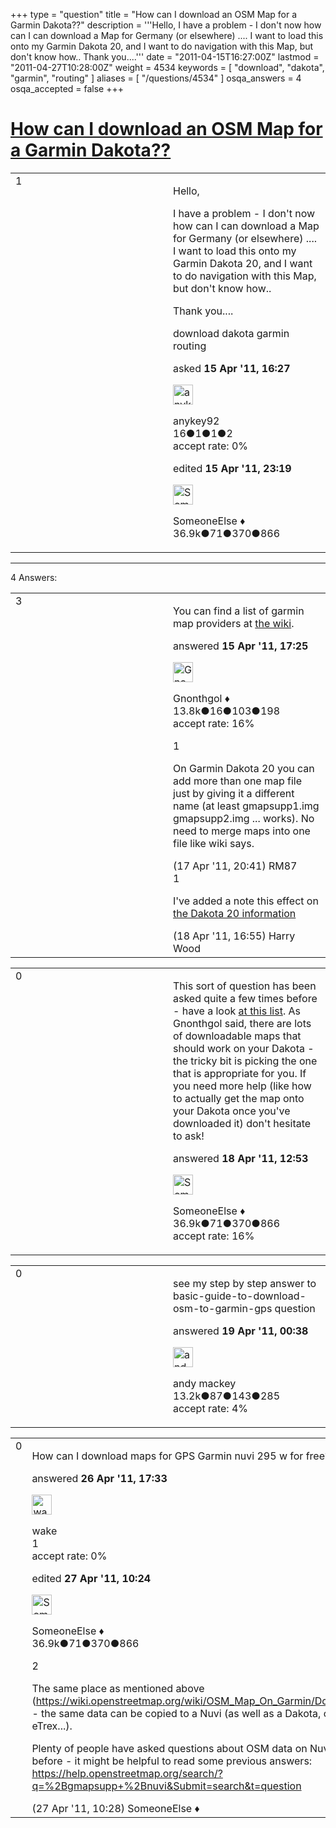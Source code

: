 +++
type = "question"
title = "How can I download an OSM Map for a Garmin Dakota??"
description = '''Hello, I have a problem - I don&#x27;t now how can I can download a Map for Germany (or elsewhere) .... I want to load this onto my Garmin Dakota 20, and I want to do navigation with this Map, but don&#x27;t know how.. Thank you....'''
date = "2011-04-15T16:27:00Z"
lastmod = "2011-04-27T10:28:00Z"
weight = 4534
keywords = [ "download", "dakota", "garmin", "routing" ]
aliases = [ "/questions/4534" ]
osqa_answers = 4
osqa_accepted = false
+++

<div class="headNormal">

# [How can I download an OSM Map for a Garmin Dakota??](/questions/4534/how-can-i-download-an-osm-map-for-a-garmin-dakota)

</div>

<div id="main-body">

<div id="askform">

<table id="question-table" style="width:100%;">
<colgroup>
<col style="width: 50%" />
<col style="width: 50%" />
</colgroup>
<tbody>
<tr>
<td style="width: 30px; vertical-align: top"><div class="vote-buttons">
<span id="post-4534-upvote" class="ajax-command post-vote up" rel="nofollow" title="I like this post (click again to cancel)"> </span>
<div id="post-4534-score" class="post-score" title="current number of votes">
1
</div>
<span id="post-4534-downvote" class="ajax-command post-vote down" rel="nofollow" title="I dont like this post (click again to cancel)"> </span> <span id="favorite-mark" class="ajax-command favorite-mark" rel="nofollow" title="mark/unmark this question as favorite (click again to cancel)"> </span>
<div id="favorite-count" class="favorite-count">
&#10;</div>
</div></td>
<td><div id="item-right">
<div class="question-body">
<p>Hello,</p>
<p>I have a problem - I don't now how can I can download a Map for Germany (or elsewhere) .... I want to load this onto my Garmin Dakota 20, and I want to do navigation with this Map, but don't know how..</p>
<p>Thank you....</p>
</div>
<div id="question-tags" class="tags-container tags">
<span class="post-tag tag-link-download" rel="tag" title="see questions tagged &#39;download&#39;">download</span> <span class="post-tag tag-link-dakota" rel="tag" title="see questions tagged &#39;dakota&#39;">dakota</span> <span class="post-tag tag-link-garmin" rel="tag" title="see questions tagged &#39;garmin&#39;">garmin</span> <span class="post-tag tag-link-routing" rel="tag" title="see questions tagged &#39;routing&#39;">routing</span>
</div>
<div id="question-controls" class="post-controls">
&#10;</div>
<div class="post-update-info-container">
<div class="post-update-info post-update-info-user">
<p>asked <strong>15 Apr '11, 16:27</strong></p>
<img src="https://secure.gravatar.com/avatar/02511e43a2730f3541622f64b7839361?s=32&amp;d=identicon&amp;r=g" class="gravatar" width="32" height="32" alt="anykey92&#39;s gravatar image" />
<p><span>anykey92</span><br />
<span class="score" title="16 reputation points">16</span><span title="1 badges"><span class="badge1">●</span><span class="badgecount">1</span></span><span title="1 badges"><span class="silver">●</span><span class="badgecount">1</span></span><span title="2 badges"><span class="bronze">●</span><span class="badgecount">2</span></span><br />
<span class="accept_rate" title="Rate of the user&#39;s accepted answers">accept rate:</span> <span title="anykey92 has no accepted answers">0%</span></p>
</div>
<div class="post-update-info post-update-info-edited">
<p><span> edited <strong>15 Apr '11, 23:19</strong> </span></p>
<img src="https://secure.gravatar.com/avatar/0bf1aa22f7f5e045b0eb8beb79fe7907?s=32&amp;d=identicon&amp;r=g" class="gravatar" width="32" height="32" alt="SomeoneElse&#39;s gravatar image" />
<p><span>SomeoneElse ♦</span><br />
<span class="score" title="36866 reputation points"><span>36.9k</span></span><span title="71 badges"><span class="badge1">●</span><span class="badgecount">71</span></span><span title="370 badges"><span class="silver">●</span><span class="badgecount">370</span></span><span title="866 badges"><span class="bronze">●</span><span class="badgecount">866</span></span></p>
</div>
</div>
<div id="comments-container-4534" class="comments-container">
&#10;</div>
<div id="comment-tools-4534" class="comment-tools">
&#10;</div>
<div class="clear">
&#10;</div>
<div id="comment-4534-form-container" class="comment-form-container">
&#10;</div>
<div class="clear">
&#10;</div>
</div></td>
</tr>
</tbody>
</table>

------------------------------------------------------------------------

<div class="tabBar">

<span id="sort-top"></span>

<div class="headQuestions">

4 Answers:

</div>

</div>

<span id="4536"></span>

<div id="answer-container-4536" class="answer">

<table style="width:100%;">
<colgroup>
<col style="width: 50%" />
<col style="width: 50%" />
</colgroup>
<tbody>
<tr>
<td style="width: 30px; vertical-align: top"><div class="vote-buttons">
<span id="post-4536-upvote" class="ajax-command post-vote up" rel="nofollow" title="I like this post (click again to cancel)"> </span>
<div id="post-4536-score" class="post-score" title="current number of votes">
3
</div>
<span id="post-4536-downvote" class="ajax-command post-vote down" rel="nofollow" title="I dont like this post (click again to cancel)"> </span>
</div></td>
<td><div class="item-right">
<div class="answer-body">
<p>You can find a list of garmin map providers at <a href="https://wiki.openstreetmap.org/wiki/OSM_Map_On_Garmin/Download">the wiki</a>.</p>
</div>
<div class="answer-controls post-controls">
&#10;</div>
<div class="post-update-info-container">
<div class="post-update-info post-update-info-user">
<p>answered <strong>15 Apr '11, 17:25</strong></p>
<img src="https://secure.gravatar.com/avatar/44a4438f0146dfd898e24c221fd28b58?s=32&amp;d=identicon&amp;r=g" class="gravatar" width="32" height="32" alt="Gnonthgol&#39;s gravatar image" />
<p><span>Gnonthgol ♦</span><br />
<span class="score" title="13750 reputation points"><span>13.8k</span></span><span title="16 badges"><span class="badge1">●</span><span class="badgecount">16</span></span><span title="103 badges"><span class="silver">●</span><span class="badgecount">103</span></span><span title="198 badges"><span class="bronze">●</span><span class="badgecount">198</span></span><br />
<span class="accept_rate" title="Rate of the user&#39;s accepted answers">accept rate:</span> <span title="Gnonthgol has 57 accepted answers">16%</span></p>
</div>
</div>
<div id="comments-container-4536" class="comments-container">
<span id="4577"></span>
<div id="comment-4577" class="comment">
<div id="post-4577-score" class="comment-score">
1
</div>
<div class="comment-text">
<p>On Garmin Dakota 20 you can add more than one map file just by giving it a different name (at least gmapsupp1.img gmapsupp2.img ... works). No need to merge maps into one file like wiki says.</p>
</div>
<div id="comment-4577-info" class="comment-info">
<span class="comment-age">(17 Apr '11, 20:41)</span> <span class="comment-user userinfo">RM87</span>
</div>
</div>
<span id="4599"></span>
<div id="comment-4599" class="comment">
<div id="post-4599-score" class="comment-score">
1
</div>
<div class="comment-text">
<p>I've added a note this effect on <a href="https://wiki.openstreetmap.org/wiki/Garmin/Dakota_series#Dakota_20">the Dakota 20 information</a></p>
</div>
<div id="comment-4599-info" class="comment-info">
<span class="comment-age">(18 Apr '11, 16:55)</span> <span class="comment-user userinfo">Harry Wood</span>
</div>
</div>
</div>
<div id="comment-tools-4536" class="comment-tools">
&#10;</div>
<div class="clear">
&#10;</div>
<div id="comment-4536-form-container" class="comment-form-container">
&#10;</div>
<div class="clear">
&#10;</div>
</div></td>
</tr>
</tbody>
</table>

</div>

<span id="4588"></span>

<div id="answer-container-4588" class="answer">

<table style="width:100%;">
<colgroup>
<col style="width: 50%" />
<col style="width: 50%" />
</colgroup>
<tbody>
<tr>
<td style="width: 30px; vertical-align: top"><div class="vote-buttons">
<span id="post-4588-upvote" class="ajax-command post-vote up" rel="nofollow" title="I like this post (click again to cancel)"> </span>
<div id="post-4588-score" class="post-score" title="current number of votes">
0
</div>
<span id="post-4588-downvote" class="ajax-command post-vote down" rel="nofollow" title="I dont like this post (click again to cancel)"> </span>
</div></td>
<td><div class="item-right">
<div class="answer-body">
<p>This sort of question has been asked quite a few times before - have a look <a href="https://help.openstreetmap.org/search/?q=%2Bgmapsupp+%2Bdakota&amp;Submit=search&amp;t=question">at this list</a>. As Gnonthgol said, there are lots of downloadable maps that should work on your Dakota - the tricky bit is picking the one that is appropriate for you. If you need more help (like how to actually get the map onto your Dakota once you've downloaded it) don't hesitate to ask!</p>
</div>
<div class="answer-controls post-controls">
&#10;</div>
<div class="post-update-info-container">
<div class="post-update-info post-update-info-user">
<p>answered <strong>18 Apr '11, 12:53</strong></p>
<img src="https://secure.gravatar.com/avatar/0bf1aa22f7f5e045b0eb8beb79fe7907?s=32&amp;d=identicon&amp;r=g" class="gravatar" width="32" height="32" alt="SomeoneElse&#39;s gravatar image" />
<p><span>SomeoneElse ♦</span><br />
<span class="score" title="36866 reputation points"><span>36.9k</span></span><span title="71 badges"><span class="badge1">●</span><span class="badgecount">71</span></span><span title="370 badges"><span class="silver">●</span><span class="badgecount">370</span></span><span title="866 badges"><span class="bronze">●</span><span class="badgecount">866</span></span><br />
<span class="accept_rate" title="Rate of the user&#39;s accepted answers">accept rate:</span> <span title="SomeoneElse has 228 accepted answers">16%</span></p>
</div>
</div>
<div id="comments-container-4588" class="comments-container">
&#10;</div>
<div id="comment-tools-4588" class="comment-tools">
&#10;</div>
<div class="clear">
&#10;</div>
<div id="comment-4588-form-container" class="comment-form-container">
&#10;</div>
<div class="clear">
&#10;</div>
</div></td>
</tr>
</tbody>
</table>

</div>

<span id="4626"></span>

<div id="answer-container-4626" class="answer">

<table style="width:100%;">
<colgroup>
<col style="width: 50%" />
<col style="width: 50%" />
</colgroup>
<tbody>
<tr>
<td style="width: 30px; vertical-align: top"><div class="vote-buttons">
<span id="post-4626-upvote" class="ajax-command post-vote up" rel="nofollow" title="I like this post (click again to cancel)"> </span>
<div id="post-4626-score" class="post-score" title="current number of votes">
0
</div>
<span id="post-4626-downvote" class="ajax-command post-vote down" rel="nofollow" title="I dont like this post (click again to cancel)"> </span>
</div></td>
<td><div class="item-right">
<div class="answer-body">
<p>see my step by step answer to basic-guide-to-download-osm-to-garmin-gps question</p>
</div>
<div class="answer-controls post-controls">
&#10;</div>
<div class="post-update-info-container">
<div class="post-update-info post-update-info-user">
<p>answered <strong>19 Apr '11, 00:38</strong></p>
<img src="https://secure.gravatar.com/avatar/efa7ca36d4499200879223dc5ad5ecac?s=32&amp;d=identicon&amp;r=g" class="gravatar" width="32" height="32" alt="andy%20mackey&#39;s gravatar image" />
<p><span>andy mackey</span><br />
<span class="score" title="13238 reputation points"><span>13.2k</span></span><span title="87 badges"><span class="badge1">●</span><span class="badgecount">87</span></span><span title="143 badges"><span class="silver">●</span><span class="badgecount">143</span></span><span title="285 badges"><span class="bronze">●</span><span class="badgecount">285</span></span><br />
<span class="accept_rate" title="Rate of the user&#39;s accepted answers">accept rate:</span> <span title="andy mackey has 37 accepted answers">4%</span></p>
</div>
</div>
<div id="comments-container-4626" class="comments-container">
&#10;</div>
<div id="comment-tools-4626" class="comment-tools">
&#10;</div>
<div class="clear">
&#10;</div>
<div id="comment-4626-form-container" class="comment-form-container">
&#10;</div>
<div class="clear">
&#10;</div>
</div></td>
</tr>
</tbody>
</table>

</div>

<span id="4831"></span>

<div id="answer-container-4831" class="answer">

<table style="width:100%;">
<colgroup>
<col style="width: 50%" />
<col style="width: 50%" />
</colgroup>
<tbody>
<tr>
<td style="width: 30px; vertical-align: top"><div class="vote-buttons">
<span id="post-4831-upvote" class="ajax-command post-vote up" rel="nofollow" title="I like this post (click again to cancel)"> </span>
<div id="post-4831-score" class="post-score" title="current number of votes">
0
</div>
<span id="post-4831-downvote" class="ajax-command post-vote down" rel="nofollow" title="I dont like this post (click again to cancel)"> </span>
</div></td>
<td><div class="item-right">
<div class="answer-body">
<p>How can I download maps for GPS Garmin nuvi 295 w for free?</p>
</div>
<div class="answer-controls post-controls">
&#10;</div>
<div class="post-update-info-container">
<div class="post-update-info post-update-info-user">
<p>answered <strong>26 Apr '11, 17:33</strong></p>
<img src="https://secure.gravatar.com/avatar/2952da6a96df32f393f464ed1c7bd3a3?s=32&amp;d=identicon&amp;r=g" class="gravatar" width="32" height="32" alt="wake&#39;s gravatar image" />
<p><span>wake</span><br />
<span class="score" title="1 reputation points">1</span><br />
<span class="accept_rate" title="Rate of the user&#39;s accepted answers">accept rate:</span> <span title="wake has no accepted answers">0%</span></p>
</div>
<div class="post-update-info post-update-info-edited">
<p><span> edited <strong>27 Apr '11, 10:24</strong> </span></p>
<img src="https://secure.gravatar.com/avatar/0bf1aa22f7f5e045b0eb8beb79fe7907?s=32&amp;d=identicon&amp;r=g" class="gravatar" width="32" height="32" alt="SomeoneElse&#39;s gravatar image" />
<p><span>SomeoneElse ♦</span><br />
<span class="score" title="36866 reputation points"><span>36.9k</span></span><span title="71 badges"><span class="badge1">●</span><span class="badgecount">71</span></span><span title="370 badges"><span class="silver">●</span><span class="badgecount">370</span></span><span title="866 badges"><span class="bronze">●</span><span class="badgecount">866</span></span></p>
</div>
</div>
<div id="comments-container-4831" class="comments-container">
<span id="4845"></span>
<div id="comment-4845" class="comment">
<div id="post-4845-score" class="comment-score">
2
</div>
<div class="comment-text">
<p>The same place as mentioned above (<a href="https://wiki.openstreetmap.org/wiki/OSM_Map_On_Garmin/Download">https://wiki.openstreetmap.org/wiki/OSM_Map_On_Garmin/Download</a>) - the same data can be copied to a Nuvi (as well as a Dakota, or an eTrex...).</p>
<p>Plenty of people have asked questions about OSM data on Nuvis before - it might be helpful to read some previous answers: <a href="https://help.openstreetmap.org/search/?q=%2Bgmapsupp+%2Bnuvi&amp;Submit=search&amp;t=question">https://help.openstreetmap.org/search/?q=%2Bgmapsupp+%2Bnuvi&amp;Submit=search&amp;t=question</a></p>
</div>
<div id="comment-4845-info" class="comment-info">
<span class="comment-age">(27 Apr '11, 10:28)</span> <span class="comment-user userinfo">SomeoneElse ♦</span>
</div>
</div>
</div>
<div id="comment-tools-4831" class="comment-tools">
&#10;</div>
<div class="clear">
&#10;</div>
<div id="comment-4831-form-container" class="comment-form-container">
&#10;</div>
<div class="clear">
&#10;</div>
</div></td>
</tr>
</tbody>
</table>

</div>

<div class="paginator-container-left">

</div>

</div>

</div>

